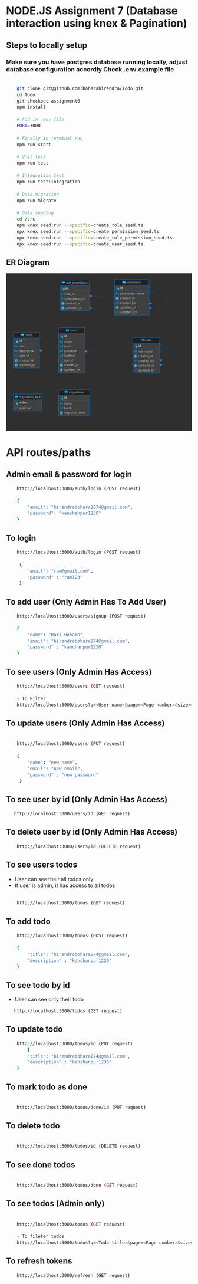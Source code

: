 # NODE.JS Assignment 7 (Database interaction using knex & Pagination)

## Steps to locally setup
### Make sure you have postgres database running locally, adjust database configuration accordly Check .env.example file

```sh

    git clone git@github.com:boharabirendra/Todo.git
    cd Todo
    git checkout assignment6
    npm install

    # Add in .env file
    PORT=3000

    # Finally in terminal run
    npm run start

    # Unit test
    npm run test

    # Integration test
    npm run test:integration

    # Data migration
    npm run migrate

    # Data seeding
    cd /src
    npm knex seed:run --specific=create_role_seed.ts
    npx knex seed:run --specific=create_permission_seed.ts
    npx knex seed:run --specific=create_role_permission_seed.ts
    npx knex seed:run --specific=create_user_seed.ts


```
## ER Diagram
![logo](./public/erdiagram.png)

# API routes/paths

## Admin email & password for login

```sh
    http://localhost:3000/auth/login (POST request)

    {
        "email": "birendrabohara2074@gmail.com",
        "password": "kanchanpur1230"
    }
```

## To login

```sh
    http://localhost:3000/auth/login (POST request)

     {
        "email": "ram@gmail.com",
        "password" : "ram123"
     }

```

## To add user (Only Admin Has To Add User)

```sh
    http://localhost:3000/users/signup (POST request)

    {
        "name": "Hari Bohara",
        "email": "birendrabohara274@gmail.com",
        "password" : "kanchanpur1230"
    }
```

## To see users (Only Admin Has Access)

```sh
    http://localhost:3000/users (GET request)

    - To Filter
    http://localhost:3000/users?q=<User name>&page=<Page number>&size=<Number of user per page> (GET request)
```

## To update users (Only Admin Has Access)

```sh

    http://localhost:3000/users (PUT request)

    {
        "name": "new name",
        "email": "new email",
        "password" : "new password"
     }

```

## To see user by id (Only Admin Has Access)

```sh
   http://localhost:3000/users/id (GET request)

```

## To delete user by id (Only Admin Has Access)

```sh
    http://localhost:3000/users/id (DELETE request)
```

## To see users todos

- User can see their all todos only
- If user is admin, it has access to all todos

```sh

    http://localhost:3000/todos (GET request)

```

## To add todo

```sh
    http://localhost:3000/todos (POST request)

    {
        "title": "birendrabohara274@gmail.com",
        "description" : "kanchanpur1230"
    }
```

## To see todo by id

- User can see only their todo

```sh
   http://localhost:3000/todos (GET request)
```

## To update todo

```sh
    http://localhost:3000/todos/id (PUT request)
        {
        "title": "birendrabohara274@gmail.com",
        "description" : "kanchanpur1230"
    }
```

## To mark todo as done

```sh

    http://localhost:3000/todos/done/id (PUT request)

```

## To delete todo 

```sh

    http://localhost:3000/todos/id (DELETE request)

```


## To see done todos

```sh

    http://localhost:3000/todos/done (GET request)

```
## To see todos (Admin only)

```sh

    http://localhost:3000/todos (GET request)

    - To fileter todos
    http://localhost:3000/todos?q=<Todo title>&page=<Page number>&size=<Number of todos per page> (GET request)

```

## To refresh tokens

```sh
    http://localhost:3000/refresh (GET request)
```
